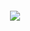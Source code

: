 <h5 align="center">
<img src="https://i.postimg.cc/zXc5F8JZ/yusuke.webp"/>

<!---
MarriednRed/MarriednRed is a ✨ special ✨ repository because its `README.md` (this file) appears on your GitHub profile.
You can click the Preview link to take a look at your changes.
--->

